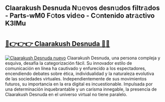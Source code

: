 ## Claarakush Desnuda N𝚞𝚎vos desn𝚞dos filtr𝚊dos - Parts-wM0 F𝚘tos vid𝚎o - C𝚘ntenido atr𝚊ctivo K3IMu

# <h2><a href="http://mb170v.tromn.icu/?c=Claarakush+Desnuda">🔗👉👉👉 Claarakush Desnuda 🔗🔗</a></h2>

[![Claarakush Desnuda nuevo](https://i.imgur.com/pEAQMta.gif)](http://mb170v.tromn.icu/?c=Claarakush+Desnuda)
Claarakush Desnuda, una persona compleja y esquiva, desafía la categorización fácil. Su innovador estilo de comunicación en línea ha cautivado y enfurecido a los espectadores, encendiendo debates sobre ética, individualidad y la naturaleza evolutiva de las sociedades virtuales. Independientemente de sus movimientos futuros, su importancia en la era digital es incuestionable. Impulsada por una determinación inquebrantable y un carisma innegable, la presencia de Claarakush Desnuda en el universo virtual no tiene paralelo.
